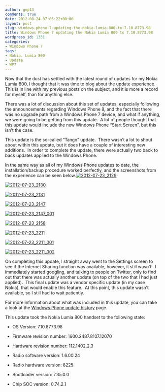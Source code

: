 ```yaml
---
author: gep13
comments: true
date: 2012-08-24 07:05:22+00:00
layout: post
slug: windows-phone-7-updating-the-nokia-lumia-800-to-7.10.8773.98
title: Windows Phone 7 updating the Nokia Lumia 800 to 7.10.8773.98
wordpress_id: 1331
categories:
- Windows Phone 7
tags:
- Nokia. Lumia 800
- Update
- WP7
---
```


Now that the dust has settled with the latest round of updates for my Nokia Lumia 800, I thought that it was time to blog about the update experience.  This is in line with my previous posts on the subject, and it is more a record for myself, than for anything else.

There was a lot of discussion about this set of updates, especially following the announcements regarding Windows Phone 8, and the fact that there was no upgrade path from a Windows Phone 7 device, and what if anything, we were going to be getting from this update.  A lot of people thought that this update would include the new Windows Phone “Start Screen”, but this isn’t the case.

This update is the so-called “Tango” update.  There wasn’t a lot to shout about within this update, but it does have a couple of interesting new additions.  In order to complete the update, there were actually two back to back updates applied to the Windows Phone.

In the same way as all of my Windows Phone updates to date, the installation/backup procedure worked perfectly, and the screenshots from the experience can be seen below.[![2012-07-23_2129](http://www.gep13.co.uk/blog/wp-content/uploads/2012/08/2012-07-23_2129_thumb.png)](http://www.gep13.co.uk/blog/wp-content/uploads/2012/08/2012-07-23_2129.png)

[![2012-07-23_2130](http://www.gep13.co.uk/blog/wp-content/uploads/2012/08/2012-07-23_2130_thumb.png)](http://www.gep13.co.uk/blog/wp-content/uploads/2012/08/2012-07-23_2130.png)

[![2012-07-23_2131](http://www.gep13.co.uk/blog/wp-content/uploads/2012/08/2012-07-23_2131_thumb.png)](http://www.gep13.co.uk/blog/wp-content/uploads/2012/08/2012-07-23_2131.png)

[![2012-07-23_2147](http://www.gep13.co.uk/blog/wp-content/uploads/2012/08/2012-07-23_2147_thumb.png)](http://www.gep13.co.uk/blog/wp-content/uploads/2012/08/2012-07-23_2147.png)

[![2012-07-23_2147_001](http://www.gep13.co.uk/blog/wp-content/uploads/2012/08/2012-07-23_2147_001_thumb.png)](http://www.gep13.co.uk/blog/wp-content/uploads/2012/08/2012-07-23_2147_001.png)

[![2012-07-23_2158](http://www.gep13.co.uk/blog/wp-content/uploads/2012/08/2012-07-23_2158_thumb.png)](http://www.gep13.co.uk/blog/wp-content/uploads/2012/08/2012-07-23_2158.png)

[![2012-07-23_2211](http://www.gep13.co.uk/blog/wp-content/uploads/2012/08/2012-07-23_2211_thumb.png)](http://www.gep13.co.uk/blog/wp-content/uploads/2012/08/2012-07-23_2211.png)

[![2012-07-23_2211_001](http://www.gep13.co.uk/blog/wp-content/uploads/2012/08/2012-07-23_2211_001_thumb.png)](http://www.gep13.co.uk/blog/wp-content/uploads/2012/08/2012-07-23_2211_001.png)

[![2012-07-23_2211_002](http://www.gep13.co.uk/blog/wp-content/uploads/2012/08/2012-07-23_2211_002_thumb.png)](http://www.gep13.co.uk/blog/wp-content/uploads/2012/08/2012-07-23_2211_002.png)

On completing this update, I straight away went to the Settings screen to see if the Internet Sharing function was available, however, it still wasn’t!  I immediately started googling, and talking to people on Twitter, only to find out that there was actually another update (on top of the two that I had just applied).  This final update was a vendor specific update (in my case Nokia), that would enable this feature.  At this point, this update wasn’t available, so I still had to wait patiently.

For more information about what was included in this update, you can take a look at the [Windows Phone update history](http://www.microsoft.com/windowsphone/en-us/howto/wp7/basics/update-history.aspx) page.

This update took the Nokia Lumia 800 handset to the following state:



	
  * OS Version: 7.10.8773.98

	
  * Firmware revision number: 1600.2487.8107.12070

	
  * Hardware revision number: 112.1402.2.3

	
  * Radio software version: 1.6.00.24

	
  * Radio hardware version: 8225

	
  * Bootloader version: 7.35.0.0

	
  * Chip SOC version: 0.74.2.1


